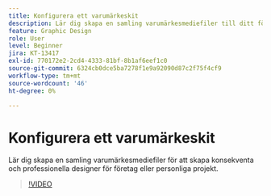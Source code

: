 ```yaml
---
title: Konfigurera ett varumärkeskit
description: Lär dig skapa en samling varumärkesmediefiler till ditt företag eller dina personliga projekt
feature: Graphic Design
role: User
level: Beginner
jira: KT-13417
exl-id: 770172e2-2cd4-4333-81bf-8b1af6eef1c0
source-git-commit: 6324cb0dce5ba7278f1e9a92090d87c2f75f4cf9
workflow-type: tm+mt
source-wordcount: '46'
ht-degree: 0%

---
```


# Konfigurera ett varumärkeskit

Lär dig skapa en samling varumärkesmediefiler för att skapa konsekventa och professionella designer för företag eller personliga projekt.

>[!VIDEO](https://video.tv.adobe.com/v/3420218?quality=12&learn=on&hidetitle=true)
